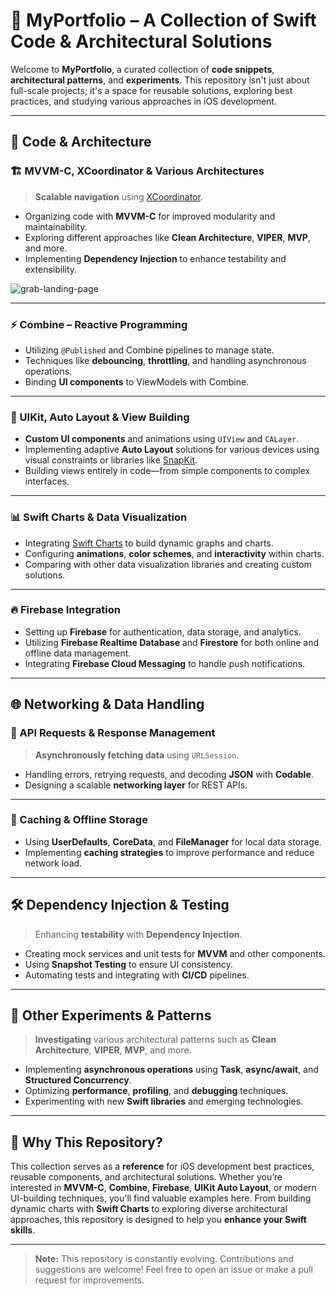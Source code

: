 # 📌 MyPortfolio – A Collection of Swift Code & Architectural Solutions

Welcome to **MyPortfolio**, a curated collection of **code snippets**, **architectural patterns**, and **experiments**. This repository isn't just about full-scale projects; it's a space for reusable solutions, exploring best practices, and studying various approaches in iOS development.

---

## 📂 Code & Architecture

### 🏗 MVVM-C, XCoordinator & Various Architectures

> **Scalable navigation** using [XCoordinator](https://github.com/quickbirdstudios/XCoordinator).

- Organizing code with **MVVM-C** for improved modularity and maintainability.
- Exploring different approaches like **Clean Architecture**, **VIPER**, **MVP**, and more.
- Implementing **Dependency Injection** to enhance testability and extensibility.

![grab-landing-page](https://github.com/winnie1312/grab/blob/master/grab-landingpage-winnie.gif)

---

### ⚡ Combine – Reactive Programming

- Utilizing `@Published` and Combine pipelines to manage state.
- Techniques like **debouncing**, **throttling**, and handling asynchronous operations.
- Binding **UI components** to ViewModels with Combine.

---

### 📱 UIKit, Auto Layout & View Building

- **Custom UI components** and animations using `UIView` and `CALayer`.
- Implementing adaptive **Auto Layout** solutions for various devices using visual constraints or libraries like [SnapKit](https://github.com/SnapKit/SnapKit).
- Building views entirely in code—from simple components to complex interfaces.

---

### 📊 Swift Charts & Data Visualization

- Integrating [Swift Charts](https://github.com/danielgindi/Charts) to build dynamic graphs and charts.
- Configuring **animations**, **color schemes**, and **interactivity** within charts.
- Comparing with other data visualization libraries and creating custom solutions.

---

### 🔥 Firebase Integration

- Setting up **Firebase** for authentication, data storage, and analytics.
- Utilizing **Firebase Realtime Database** and **Firestore** for both online and offline data management.
- Integrating **Firebase Cloud Messaging** to handle push notifications.

---

## 🌐 Networking & Data Handling

### 🔗 API Requests & Response Management

> **Asynchronously fetching data** using `URLSession`.

- Handling errors, retrying requests, and decoding **JSON** with **Codable**.
- Designing a scalable **networking layer** for REST APIs.

---

### 🔄 Caching & Offline Storage

- Using **UserDefaults**, **CoreData**, and **FileManager** for local data storage.
- Implementing **caching strategies** to improve performance and reduce network load.

---

## 🛠 Dependency Injection & Testing

> Enhancing **testability** with **Dependency Injection**.

- Creating mock services and unit tests for **MVVM** and other components.
- Using **Snapshot Testing** to ensure UI consistency.
- Automating tests and integrating with **CI/CD** pipelines.

---

## 📂 Other Experiments & Patterns

> **Investigating** various architectural patterns such as **Clean Architecture**, **VIPER**, **MVP**, and more.

- Implementing **asynchronous operations** using **Task**, **async/await**, and **Structured Concurrency**.
- Optimizing **performance**, **profiling**, and **debugging** techniques.
- Experimenting with new **Swift libraries** and emerging technologies.

---

## 🚀 Why This Repository?

This collection serves as a **reference** for iOS development best practices, reusable components, and architectural solutions. Whether you’re interested in **MVVM-C**, **Combine**, **Firebase**, **UIKit Auto Layout**, or modern UI-building techniques, you'll find valuable examples here. From building dynamic charts with **Swift Charts** to exploring diverse architectural approaches, this repository is designed to help you **enhance your Swift skills**.

---

> **Note:** This repository is constantly evolving. Contributions and suggestions are welcome! Feel free to open an issue or make a pull request for improvements.
